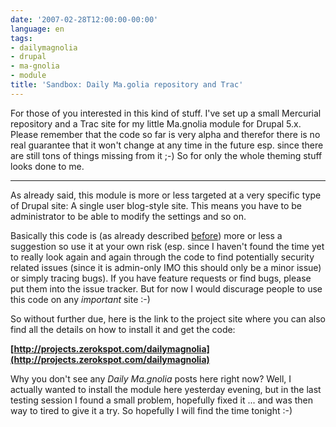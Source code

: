 ```yaml
---
date: '2007-02-28T12:00:00-00:00'
language: en
tags:
- dailymagnolia
- drupal
- ma-gnolia
- module
title: 'Sandbox: Daily Ma.golia repository and Trac'
---
```



For those of you interested in this kind of stuff. I've set up a small Mercurial repository and a Trac site for my little Ma.gnolia module for Drupal 5.x. Please remember that the code so far is very alpha and therefor there is no real guarantee that it won't change at any time in the future esp. since there are still tons of things missing from it ;-) So for only the whole theming stuff looks done to me.


-------------------------------


As already said, this  module is more or less targeted at a very specific type of Drupal site: A single user blog-style site. This means you have to be administrator to be able to modify the settings and so on.

Basically this code is (as already described [before](http://zerokspot.com/node/836)) more or less a suggestion so use it at your own risk (esp. since I haven't found the time yet to really look again and again through the code to find potentially security related issues (since it is admin-only IMO this should only be a minor issue) or simply tracing bugs). If you have feature requests or find bugs, please put them into the issue tracker. But for now I would discurage people to use this code on any _important_ site :-)

So without further due, here is the link to the project site where you can also find all the details on how to install it and get the code:

__[http://projects.zerokspot.com/dailymagnolia](http://projects.zerokspot.com/dailymagnolia)__

Why you don't see any _Daily Ma.gnolia_ posts here right now? Well, I actually wanted to install the module here yesterday evening, but in the last testing session I found a small problem, hopefully fixed it ... and was then way to tired to give it a try. So hopefully I will find the time tonight :-)